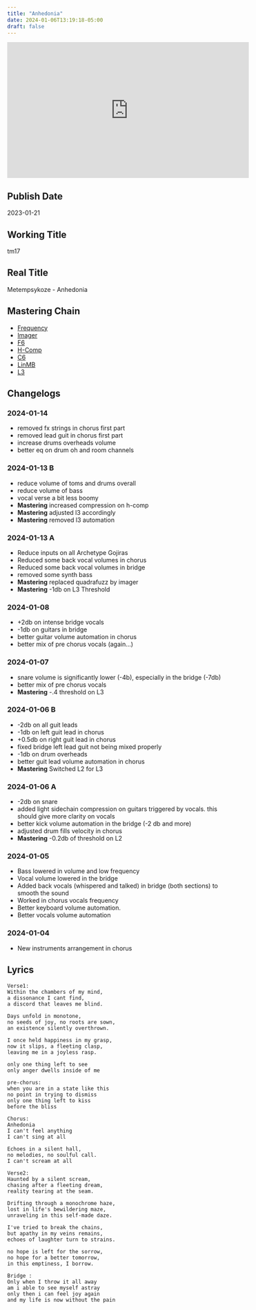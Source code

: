 ```yaml
---
title: "Anhedonia"
date: 2024-01-06T13:19:18-05:00
draft: false
---
```


<iframe width="560" height="315" src="https://www.youtube.com/embed/hzB5CIfjrY8?si=QwW2lsFY12rc_shs" title="YouTube video player" frameborder="0" allow="accelerometer; autoplay; clipboard-write; encrypted-media; gyroscope; picture-in-picture; web-share" allowfullscreen></iframe>

## Publish Date

2023-01-21


## Working Title

tm17

## Real Title

Metempsykoze - Anhedonia

## Mastering Chain

- [Frequency](https://steinberg.help/nuendo_plugin_reference/v11/en/_shared/topics/plug_ref/frequency/frequency_r.html)
- [Imager](https://steinberg.help/nuendo_plugin_reference/v11/en/_shared/topics/plug_ref/imager_r.html)
- [F6](https://www.waves.com/plugins/f6-floating-band-dynamic-eq)
- [H-Comp](https://www.waves.com/plugins/h-comp-hybrid-compressor)
- [C6](https://www.waves.com/plugins/c6-multiband-compressor)
- [LinMB](https://www.waves.com/plugins/linear-phase-multiband-compressor)
- [L3](https://www.waves.com/plugins/l3-multimaximizer)

## Changelogs

### 2024-01-14

- removed fx strings in chorus first part
- removed lead guit in chorus first part
- increase drums overheads volume
- better eq on drum oh and room channels


### 2024-01-13 B

- reduce volume of toms and drums overall
- reduce volume of bass
- vocal verse a bit less boomy
- **Mastering** increased compression on h-comp
- **Mastering** adjusted l3 accordingly
- **Mastering** removed l3 automation

### 2024-01-13 A

- Reduce inputs on all Archetype Gojiras
- Reduced some back vocal volumes in chorus
- Reduced some back vocal volumes in bridge
- removed some synth bass
- **Mastering** replaced quadrafuzz by imager
- **Mastering** -1db on L3 Threshold

### 2024-01-08

- +2db on intense bridge vocals
- -1db on guitars in bridge
- better guitar volume automation in chorus
- better mix of pre chorus vocals (again...)

### 2024-01-07

- snare volume is significantly lower (-4b), especially in the bridge (-7db)
- better mix of pre chorus vocals
- **Mastering** -.4 threshold on L3

### 2024-01-06 B

- -2db on all guit leads
- -1db on left guit lead in chorus
- +0.5db on right guit lead in chorus
- fixed bridge left lead guit not being mixed properly
- -1db on drum overheads
- better guit lead volume automation in chorus
- **Mastering** Switched L2 for L3

### 2024-01-06 A

- -2db on snare
- added light sidechain compression on guitars triggered by vocals. this should give more clarity on vocals
- better kick volume automation in the bridge (-2 db and more)
- adjusted drum fills velocity in chorus
- **Mastering** -0.2db of threshold on L2

### 2024-01-05

- Bass lowered in volume and low frequency
- Vocal volume lowered in the bridge
- Added back vocals (whispered and talked) in bridge (both sections) to smooth the sound
- Worked in chorus vocals frequency
- Better keyboard volume automation.
- Better vocals volume automation

### 2024-01-04

- New instruments arrangement in chorus


## Lyrics

```
Verse1:
Within the chambers of my mind,
a dissonance I cant find,
a discord that leaves me blind.

Days unfold in monotone,
no seeds of joy, no roots are sown,
an existence silently overthrown.

I once held happiness in my grasp,
now it slips, a fleeting clasp,
leaving me in a joyless rasp.

only one thing left to see
only anger dwells inside of me

pre-chorus:
when you are in a state like this
no point in trying to dismiss
only one thing left to kiss
before the bliss

Chorus:
Anhedonia
I can't feel anything
I can't sing at all

Echoes in a silent hall,
no melodies, no soulful call.
I can't scream at all

Verse2:
Haunted by a silent scream,
chasing after a fleeting dream,
reality tearing at the seam.

Drifting through a monochrome haze,
lost in life's bewildering maze,
unraveling in this self-made daze.

I've tried to break the chains,
but apathy in my veins remains,
echoes of laughter turn to strains.

no hope is left for the sorrow,
no hope for a better tomorrow,
in this emptiness, I borrow.

Bridge :
Only when I throw it all away
am i able to see myself astray
only then i can feel joy again
and my life is now without the pain
```